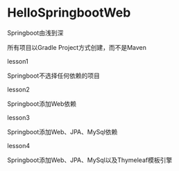 # HelloSpringbootWeb
Springboot由浅到深

所有项目以Gradle Project方式创建，而不是Maven

lesson1

Springboot不选择任何依赖的项目

lesson2

Springboot添加Web依赖

lesson3

Springboot添加Web、JPA、MySql依赖

lesson4

Springboot添加Web、JPA、MySql以及Thymeleaf模板引擎
